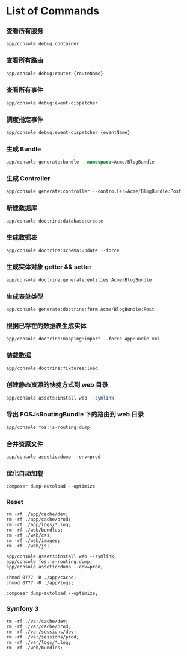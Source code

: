 
# List of Commands

### 查看所有服务

```php
app/console debug:container
```

### 查看所有路由

```php
app/console debug:router {routeName}
```

### 查看所有事件

```php
app/console debug:event-dispatcher
```

### 调度指定事件

```php
app/console debug:event-dispatcher {eventName}
```

### 生成 Bundle

```php
app/console generate:bundle --namespace=Acme/BlogBundle
```

### 生成 Controller

```php
app/console generate:controller --controller=Acme/BlogBundle:Post
```

### 新建数据库

```php
app/console doctrine:database:create
```

### 生成数据表
```php
app/console doctrine:schema:update --force
```

### 生成实体对象 getter && setter

```php
app/console doctrine:generate:entities Acme/BlogBundle
```

### 生成表单类型
```php
app/console generate:doctrine:form Acme/BlogBundle:Post
```

### 根据已存在的数据表生成实体

```php
app/console doctrine:mapping:import --force AppBundle xml
```

### 装载数据

```php
app/console doctrine:fixtures:load
```

### 创建静态资源的快捷方式到 web 目录

```php
app/console assets:install web --symlink
```

### 导出 FOSJsRoutingBundle 下的路由到 web 目录

```php
app/console fos:js-routing:dump
```

### 合并资原文件

```php
app/console assetic:dump --env=prod
```

### 优化自动加载

```php
composer dump-autoload --optimize
```

### Reset

```
rm -rf ./app/cache/dev;
rm -rf ./app/cache/prod;
rm -rf ./app/logs/*.log;
rm -rf ./web/bundles;
rm -rf ./web/css;
rm -rf ./web/images;
rm -rf ./web/js;

app/console assets:install web --symlink;
app/console fos:js-routing:dump;
app/console assetic:dump --env=prod;

chmod 0777 -R ./app/cache;
chmod 0777 -R ./app/logs;

composer dump-autoload --optimize;
```

### Symfony 3

```
rm -rf ./var/cache/dev;
rm -rf ./var/cache/prod;
rm -rf ./var/sessions/dev;
rm -rf ./var/sessions/prod;
rm -rf ./var/logs/*.log;
rm -rf ./web/bundles;
```

